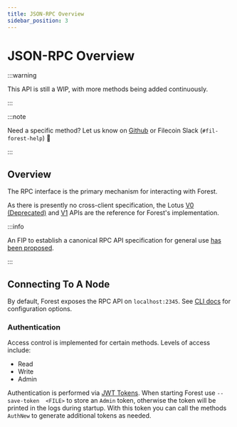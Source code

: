 ```yaml
---
title: JSON-RPC Overview
sidebar_position: 3
---
```


# JSON-RPC Overview

:::warning

This API is still a WIP, with more methods being added continuously.

:::

:::note

Need a specific method? Let us know on
[Github](https://github.com/ChainSafe/forest/issues) or Filecoin Slack
(`#fil-forest-help`) 🙏

:::

## Overview

The RPC interface is the primary mechanism for interacting with Forest.

As there is presently no cross-client specification, the Lotus
[V0 (Deprecated)](https://github.com/filecoin-project/lotus/blob/master/documentation/en/api-methods-v0-deprecated.md)
and
[V1](https://github.com/filecoin-project/lotus/blob/master/documentation/en/api-methods-v1-stable.md)
APIs are the reference for Forest's implementation.

:::info

An FIP to establish a canonical RPC API specification for general use [has been proposed](https://github.com/filecoin-project/FIPs/pull/1027).

:::

## Connecting To A Node

By default, Forest exposes the RPC API on `localhost:2345`. See [CLI docs](./cli.md) for configuration options.

### Authentication

Access control is implemented for certain methods. Levels of access include:

- Read
- Write
- Admin

Authentication is performed via [JWT Tokens](../knowledge_base/jwt_handling.md). When starting Forest use `--save-token 
<FILE>` to store an `Admin` token,
otherwise the token will be printed in the logs during startup. With this token you can call the methods `AuthNew`
to generate additional tokens as needed.
